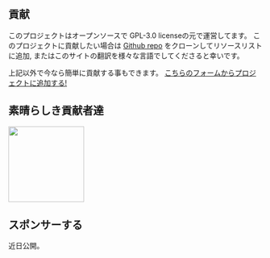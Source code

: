## 貢献

このプロジェクトはオープンソースで GPL-3.0 licenseの元で運営してます。 このプロジェクトに貢献したい場合は [Github repo](https://github.com/CSumm/helpmepoc) をクローンしてリソースリストに追加, またはこのサイトの翻訳を様々な言語でしてくださると幸いです。

上記以外で今なら簡単に貢献する事もできます。 <a href="https://gallant-ride-34b413.netlify.app/admin">こちらのフォームからプロジェクトに追加する!</a>

## 素晴らしき貢献者達

<a href="https://www.github.com/csumm"> <img width="150px" height="150px" src="/images/carlgithub.png"> </a>

## スポンサーする

近日公開。
